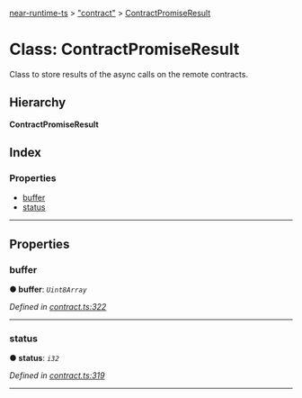 [near-runtime-ts](../README.md) > ["contract"](../modules/_contract_.md) > [ContractPromiseResult](../classes/_contract_.contractpromiseresult.md)

# Class: ContractPromiseResult

Class to store results of the async calls on the remote contracts.

## Hierarchy

**ContractPromiseResult**

## Index

### Properties

* [buffer](_contract_.contractpromiseresult.md#buffer)
* [status](_contract_.contractpromiseresult.md#status)

---

## Properties

<a id="buffer"></a>

###  buffer

**● buffer**: *`Uint8Array`*

*Defined in [contract.ts:322](https://github.com/nearprotocol/near-runtime-ts/blob/6995971/assembly/contract.ts#L322)*

___
<a id="status"></a>

###  status

**● status**: *`i32`*

*Defined in [contract.ts:319](https://github.com/nearprotocol/near-runtime-ts/blob/6995971/assembly/contract.ts#L319)*

___

